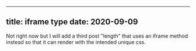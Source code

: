 ---
title: iframe type
date: 2020-09-09
--
Not right now but I will add a third post "length" that uses an iframe method instead so that it can render with the intended unique css.
